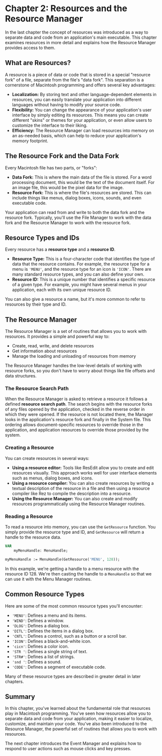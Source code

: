 # Chapter 2: Resources and the Resource Manager

In the last chapter the concept of resources was introduced as a way to separate data and code from an application's main executable. This chapter examines resources in more detail and explains how the Resource Manager provides access to them.

## What are Resources?

A resource is a piece of data or code that is stored in a special "resource fork" of a file, separate from the file's "data fork". This separation is a cornerstone of Macintosh programming and offers several key advantages:

*   **Localization:** By storing text and other language-dependent elements in resources, you can easily translate your application into different languages without having to modify your source code.
*   **Flexibility:** You can change the appearance of your application's user interface by simply editing its resources. This means you can create different "skins" or themes for your application, or even allow users to customize the interface to their liking.
*   **Efficiency:** The Resource Manager can load resources into memory on an as-needed basis, which can help to reduce your application's memory footprint.

## The Resource Fork and the Data Fork

Every Macintosh file has two parts, or "forks":

*   **Data Fork:** This is where the main data of the file is stored. For a word processing document, this would be the text of the document itself. For an image file, this would be the pixel data for the image.
*   **Resource Fork:** This is where the file's resources are stored. This can include things like menus, dialog boxes, icons, sounds, and even executable code.

Your application can read from and write to both the data fork and the resource fork. Typically, you'll use the File Manager to work with the data fork and the Resource Manager to work with the resource fork.

## Resource Types and IDs

Every resource has a **resource type** and a **resource ID**.

*   **Resource Type:** This is a four-character code that identifies the type of data that the resource contains. For example, the resource type for a menu is `'MENU'`, and the resource type for an icon is `'ICON'`. There are many standard resource types, and you can also define your own.
*   **Resource ID:** This is a unique number that identifies a specific resource of a given type. For example, you might have several menus in your application, each with its own unique resource ID.

You can also give a resource a name, but it's more common to refer to resources by their type and ID.

## The Resource Manager

The Resource Manager is a set of routines that allows you to work with resources. It provides a simple and powerful way to:

*   Create, read, write, and delete resources
*   Get information about resources
*   Manage the loading and unloading of resources from memory

The Resource Manager handles the low-level details of working with resource forks, so you don't have to worry about things like file offsets and data structures.

### The Resource Search Path

When the Resource Manager is asked to retrieve a resource it follows a defined **resource search path**. The search begins with the resource forks of any files opened by the application, checked in the reverse order in which they were opened. If the resource is not located there, the Manager looks in the application's resource fork and finally in the System file. This ordering allows document-specific resources to override those in the application, and application resources to override those provided by the system.

### Creating a Resource

You can create resources in several ways:

*   **Using a resource editor:** Tools like ResEdit allow you to create and edit resources visually. This approach works well for user interface elements such as menus, dialog boxes, and icons.
*   **Using a resource compiler:** You can also create resources by writing a textual description of the resource in a file and then using a resource compiler like Rez to compile the description into a resource.
*   **Using the Resource Manager:** You can also create and modify resources programmatically using the Resource Manager routines.

### Reading a Resource

To read a resource into memory, you can use the `GetResource` function. You simply provide the resource type and ID, and `GetResource` will return a handle to the resource data.

```pascal
VAR
    myMenuHandle: MenuHandle;

myMenuHandle := MenuHandle(GetResource('MENU', 128));
```

In this example, we're getting a handle to a menu resource with the resource ID 128. We're then casting the handle to a `MenuHandle` so that we can use it with the Menu Manager routines.

## Common Resource Types

Here are some of the most common resource types you'll encounter:

*   `'MENU'`: Defines a menu and its items.
*   `'WIND'`: Defines a window.
*   `'DLOG'`: Defines a dialog box.
*   `'DITL'`: Defines the items in a dialog box.
*   `'CNTL'`: Defines a control, such as a button or a scroll bar.
*   `'ICON'`: Defines a black-and-white icon.
*   `'cicn'`: Defines a color icon.
*   `'STR '`: Defines a single string of text.
*   `'STR#'`: Defines a list of strings.
*   `'snd '`: Defines a sound.
*   `'CODE'`: Defines a segment of executable code.

Many of these resource types are described in greater detail in later chapters.

## Summary

In this chapter, you've learned about the fundamental role that resources play in Macintosh programming. You've seen how resources allow you to separate data and code from your application, making it easier to localize, customize, and maintain your code. You've also been introduced to the Resource Manager, the powerful set of routines that allows you to work with resources.

The next chapter introduces the Event Manager and explains how to respond to user actions such as mouse clicks and key presses.
